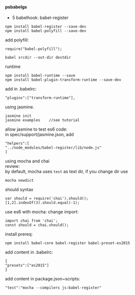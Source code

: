 #### psbabelgs


 - 5
babelhook: babel-register
```
npm install babel-register --save-dev
npm install babel-polyfill --save-dev
```
add polyfill:
```
require("babel-polyfill");
```

```
babel srcdir --out-dir destdir
```

runtime
```
npm install babel-runtime --save
npm install babel-plugin-transform-runtime --save-dev
```

add in .babelrc:
```
"plugins":["transform-runtime"],
```


using jasmine.
```
jasmine init
jasmine examples    //see tutorial
```

allow jasmine to test es6 code:  
in spec/support/jasmine.json, add 
```
"helpers":[
"../node_modules/babel-register/lib/node.js"
]
```

using mocha and chai  
review:  
by default, mocha uses `test` as test dir, if you change dir use
```
mocha newdict
```

should syntax
```
var should = require('chai').should();
[1,2].indexOf(3).should.equal(-1);
```

use es6 with mocha:
change import:
```
import chai from 'chai';
const should = chai.should();
```

install prereq:
```
npm install babel-core babel-register babel-preset-es2015
```

add content in .babelrc:
```
{
"presets":["es2015"]
}
```

add content in package.json~scripts:
```
"test":"mocha --compilers js:babel-register"
```



